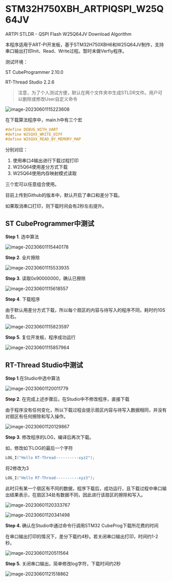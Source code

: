 # STM32H750XBH_ARTPIQSPI_W25Q64JV
ARTPI STLDR - QSPI Flash W25Q64JV Download Algorithm

本程序适用于ART-PI开发板，基于STM32H750XBH6和W25Q64JV制作，支持串口输出打印Init、Read、Write过程。暂时未做Verfiy程序。

测试环境：

ST CubeProgrammer 2.10.0

RT-Thread Studio 2.2.6

> 注意，为了个人测试方便，默认在两个文件夹中生成STLDR文件。用户可以删除或修改User自定义命令

![image-20230601115223608](README.assets/image-20230601115223608.png)



在下载算法程序中，main.h中有三个宏

```c
#define DEBUG_WITH_UART
#define W25QXX_WRITE_DIFF
#define W25QXX_READ_BY_MEMORY_MAP
```

分别对应：

1. 使用串口4输出进行下载过程打印
2. W25Q64使用差分方式下载
3. W25Q64使用内存映射模式读取

三个宏可以任意组合使用。

目前上传到Github的版本中，默认开启了串口和差分下载。

如果取消串口打印，则下载时间会有2秒左右提升。

## ST CubeProgrammer中测试

**Step 1**. 选中算法

![image-20230601115440178](README.assets/image-20230601115440178.png)

**Step 2**. 全片擦除

![image-20230601115533935](README.assets/image-20230601115533935.png)

**Step 3**. 读取0x90000000，确认已擦除

![image-20230601115618557](README.assets/image-20230601115618557.png)

**Step 4**. 下载程序

由于默认用差分方式下载，所以每个扇区的内容与待写入的程序不同，耗时约10S左右。

![image-20230601115823597](README.assets/image-20230601115823597.png)

**Step 5**. 复位开发板，程序成功运行

![image-20230601115857964](README.assets/image-20230601115857964.png)

## RT-Thread Studio中测试

**Step 1**.在Studio中选中算法

![image-20230601120011779](README.assets/image-20230601120011779.png)



**Step 2**. 在完成上述步骤后，在Studio中不修改程序，直接下载

由于程序没有任何变化，所以下载过程会提示扇区内容与待写入数据相同，并没有对扇区有任何擦除和写入操作。

![image-20230601120129867](README.assets/image-20230601120129867.png)

**Step 3**. 修改程序的LOG，编译后再次下载。

如，修改如下LOG的最后一个字符

```c
LOG_I("Hello RT-Thread----------xyz2");
```

将2修改为3

```c
LOG_I("Hello RT-Thread----------xyz3");
```

此时只有某一个扇区有不同的数据，程序下载后，成功运行，且下载过程中串口输出结果表示，在扇区34处有数据不同，因此进行该扇区的擦除和写入。

![image-20230601120333767](README.assets/image-20230601120333767.png)

![image-20230601120341498](README.assets/image-20230601120341498.png)

**Step 4.** 确认在Studio中通过命令行调用STM32 CubeProg下载所花费的时间

在串口输出打印的情况下，差分下载约4秒。若关闭串口输出打印，时间约1-2秒。

![image-20230601120511564](README.assets/image-20230601120511564.png)

**Step 5.** 关闭串口输出，简单修改log字符，下载时间约2秒

![image-20230601121518862](README.assets/image-20230601121518862.png)